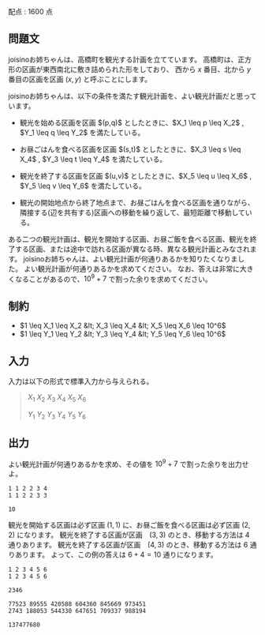 配点 : $1600$ 点

## 問題文

joisinoお姉ちゃんは、高橋町を観光する計画を立てています。
高橋町は、正方形の区画が東西南北に敷き詰められた形をしており、
西から $x$ 番目、北から $y$ 番目の区画を区画 $(x,y)$ と呼ぶことにします。

joisinoお姉ちゃんは、以下の条件を満たす観光計画を、よい観光計画だと思っています。

- <p>観光を始める区画を区画 $(p,q)$ としたときに、$X_1 \leq p \leq X_2$ , $Y_1 \leq q \leq Y_2$ を満たしている。</p>
- <p>お昼ごはんを食べる区画を区画 $(s,t)$ としたときに、$X_3 \leq s \leq X_4$ , $Y_3 \leq t \leq Y_4$ を満たしている。</p>
- <p>観光を終了する区画を区画 $(u,v)$ としたときに、$X_5 \leq u \leq X_6$ , $Y_5 \leq v \leq Y_6$ を満たしている。</p>
- <p>観光の開始地点から終了地点まで、お昼ごはんを食べる区画を通りながら、隣接する(辺を共有する)区画への移動を繰り返して、最短距離で移動している。</p>

ある二つの観光計画は、観光を開始する区画、お昼ご飯を食べる区画、観光を終了する区画、または途中で訪れる区画が異なる時、異なる観光計画とみなされます。
joisinoお姉ちゃんは、よい観光計画が何通りあるかを知りたくなりました。
よい観光計画が何通りあるかを求めてください。
なお、答えは非常に大きくなることがあるので、$10^9+7$ で割った余りを求めてください。

## 制約

- $1 \leq X_1 \leq X_2 &lt; X_3 \leq X_4 &lt; X_5 \leq X_6 \leq 10^6$
- $1 \leq Y_1 \leq Y_2 &lt; Y_3 \leq Y_4 &lt; Y_5 \leq Y_6 \leq 10^6$

## 入力

入力は以下の形式で標準入力から与えられる。

> $X_1$ $X_2$ $X_3$ $X_4$ $X_5$ $X_6$
> 
> $Y_1$ $Y_2$ $Y_3$ $Y_4$ $Y_5$ $Y_6$

## 出力

よい観光計画が何通りあるかを求め、その値を $10^9+7$ で割った余りを出力せよ。

```input1
1 1 2 2 3 4
1 1 2 2 3 3
```

```output1
10
```

観光を開始する区画は必ず区画 $(1,1)$ に、お昼ご飯を食べる区画は必ず区画 $(2,2)$ になります。
観光を終了する区画が区画　$(3,3)$ のとき、移動する方法は $4$ 通りあります。
観光を終了する区画が区画　$(4,3)$ のとき、移動する方法は $6$ 通りあります。
よって、この例の答えは $6+4=10$ 通りになります。

```input2
1 2 3 4 5 6
1 2 3 4 5 6
```

```output2
2346
```

```input3
77523 89555 420588 604360 845669 973451
2743 188053 544330 647651 709337 988194
```

```output3
137477680
```
